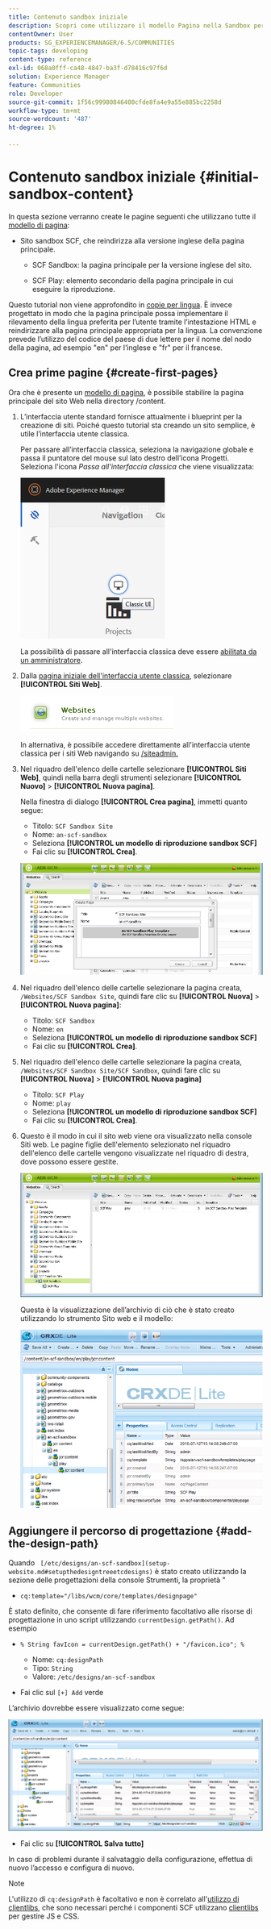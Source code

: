 ```yaml
---
title: Contenuto sandbox iniziale
description: Scopri come utilizzare il modello Pagina nella Sandbox per creare una pagina principale per una versione inglese di un sito web e una pagina figlia dalla pagina principale.
contentOwner: User
products: SG_EXPERIENCEMANAGER/6.5/COMMUNITIES
topic-tags: developing
content-type: reference
exl-id: 068a0fff-ca48-4847-ba3f-d78416c97f6d
solution: Experience Manager
feature: Communities
role: Developer
source-git-commit: 1f56c99980846400cfde8fa4e9a55e885bc2258d
workflow-type: tm+mt
source-wordcount: '487'
ht-degree: 1%

---
```


# Contenuto sandbox iniziale {#initial-sandbox-content}

In questa sezione verranno create le pagine seguenti che utilizzano tutte il [modello di pagina](initial-app.md#createthepagetemplate):

* Sito sandbox SCF, che reindirizza alla versione inglese della pagina principale.

   * SCF Sandbox: la pagina principale per la versione inglese del sito.

   * SCF Play: elemento secondario della pagina principale in cui eseguire la riproduzione.

Questo tutorial non viene approfondito in [copie per lingua](../../help/sites-administering/tc-prep.md). È invece progettato in modo che la pagina principale possa implementare il rilevamento della lingua preferita per l’utente tramite l’intestazione HTML e reindirizzare alla pagina principale appropriata per la lingua. La convenzione prevede l’utilizzo del codice del paese di due lettere per il nome del nodo della pagina, ad esempio &quot;en&quot; per l’inglese e &quot;fr&quot; per il francese.

## Crea prime pagine {#create-first-pages}

Ora che è presente un [modello di pagina](initial-app.md#createthepagetemplate), è possibile stabilire la pagina principale del sito Web nella directory /content.

1. L’interfaccia utente standard fornisce attualmente i blueprint per la creazione di siti. Poiché questo tutorial sta creando un sito semplice, è utile l’interfaccia utente classica.

   Per passare all’interfaccia classica, seleziona la navigazione globale e passa il puntatore del mouse sul lato destro dell’icona Progetti. Seleziona l&#39;icona *Passa all&#39;interfaccia classica* che viene visualizzata:

   ![interfaccia classica](assets/classic-ui.png)

   La possibilità di passare all&#39;interfaccia classica deve essere [abilitata da un amministratore](../../help/sites-administering/enable-classic-ui.md).

1. Dalla [pagina iniziale dell&#39;interfaccia utente classica](http://localhost:4502/welcome.html), selezionare **[!UICONTROL Siti Web]**.

   ![sito dell&#39;interfaccia utente classica](assets/classic-ui-website.png)

   In alternativa, è possibile accedere direttamente all&#39;interfaccia utente classica per i siti Web navigando su [/siteadmin.](http://localhost:4502/siteadmin)

1. Nel riquadro dell&#39;elenco delle cartelle selezionare **[!UICONTROL Siti Web]**, quindi nella barra degli strumenti selezionare **[!UICONTROL Nuovo]** > **[!UICONTROL Nuova pagina]**.

   Nella finestra di dialogo **[!UICONTROL Crea pagina]**, immetti quanto segue:

   * Titolo: `SCF Sandbox Site`
   * Nome: `an-scf-sandbox`
   * Seleziona **[!UICONTROL un modello di riproduzione sandbox SCF]**
   * Fai clic su **[!UICONTROL Crea]**.

   ![classic-ui-create-page](assets/classic-ui-create-page.png)

1. Nel riquadro dell&#39;elenco delle cartelle selezionare la pagina creata, `/Websites/SCF Sandbox Site`, quindi fare clic su **[!UICONTROL Nuova]** > **[!UICONTROL Nuova pagina]**:

   * Titolo: `SCF Sandbox`
   * Nome: `en`
   * Seleziona **[!UICONTROL un modello di riproduzione sandbox SCF]**
   * Fai clic su **[!UICONTROL Crea]**.

1. Nel riquadro dell&#39;elenco delle cartelle selezionare la pagina creata, `/Websites/SCF Sandbox Site/SCF Sandbox`, quindi fare clic su **[!UICONTROL Nuova]** > **[!UICONTROL Nuova pagina]**

   * Titolo: `SCF Play`
   * Nome: `play`
   * Seleziona **[!UICONTROL un modello di riproduzione sandbox SCF]**
   * Fai clic su **[!UICONTROL Crea]**.

1. Questo è il modo in cui il sito web viene ora visualizzato nella console Siti web. Le pagine figlie dell&#39;elemento selezionato nel riquadro dell&#39;elenco delle cartelle vengono visualizzate nel riquadro di destra, dove possono essere gestite.

   ![classic-ui-website-page](assets/classic-ui-website-page.png)

   Questa è la visualizzazione dell’archivio di ciò che è stato creato utilizzando lo strumento Sito web e il modello:

   ![classic-ui-repository-view](assets/classic-ui-repository-view.png)

## Aggiungere il percorso di progettazione {#add-the-design-path}

Quando ` [/etc/designs/an-scf-sandbox](setup-website.md#setupthedesigntreeetcdesigns)` è stato creato utilizzando la sezione delle progettazioni della console Strumenti, la proprietà &quot;

* `cq:template="/libs/wcm/core/templates/designpage"`

È stato definito, che consente di fare riferimento facoltativo alle risorse di progettazione in uno script utilizzando `currentDesign.getPath()`. Ad esempio

* `% String favIcon = currentDesign.getPath() + "/favicon.ico"; %`


   * Nome: `cq:designPath`
   * Tipo: `String`
   * Valore: `/etc/designs/an-scf-sandbox`

* Fai clic sul `[+] Add` verde

L’archivio dovrebbe essere visualizzato come segue:

![classic-ui-repository-path](assets/classic-ui-repository-path.png)

* Fai clic su **[!UICONTROL Salva tutto]**

In caso di problemi durante il salvataggio della configurazione, effettua di nuovo l’accesso e configura di nuovo.

>[!NOTE]
>
>L&#39;utilizzo di `cq:designPath` è facoltativo e non è correlato all&#39;[utilizzo di clientlibs](develop-app.md#includeclientlibsintemplate), che sono necessari perché i componenti SCF utilizzano [clientlibs](client-customize.md#clientlibs-for-scf) per gestire JS e CSS.
